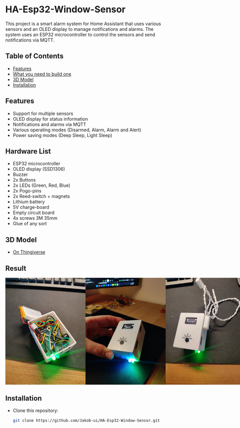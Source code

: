 # HA-Esp32-Window-Sensor

This project is a smart alarm system for Home Assistant that uses various sensors and an OLED display to manage notifications and alarms. The system uses an ESP32 microcontroller to control the sensors and send notifications via MQTT.

## Table of Contents
- [Features](#features)
- [What you need to build one](#hardware-list)
- [3D Model](#3d-model)
- [Installation](#installation)

## Features
- Support for multiple sensors
- OLED display for status information
- Notifications and alarms via MQTT
- Various operating modes (Disarmed, Alarm, Alarm and Alert)
- Power saving modes (Deep Sleep, Light Sleep)

## Hardware List
- ESP32 microcontroller
- OLED display (SSD1306)
- Buzzer
- 2x Buttons
- 2x LEDs (Green, Red, Blue)
- 2x Pogo-pins
- 2x Reed-switch + magnets
- Lithium battery
- 5V charge-board
- Empty circuit board
- 4x screws 3M 35mm 
- Glue of any sort

## 3D Model
- [On Thingiverse](https://www.thingiverse.com/thing:6715594)

## Result
<div style="display: flex;">
    <img src= /pictures/IMG_20240820_120942.jpg alt="product" width="250"/>
    <img src= /pictures/IMG_20240730_235919.jpg alt="product" width="250"/>
    <img src= /pictures/IMG_20240820_120929.jpg alt="product" width="250"/>
</div>



## Installation
- Clone this repository:
   ```sh
   git clone https://github.com/Jakob-ui/HA-Esp32-Window-Sensor.git

